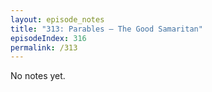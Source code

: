 ```yaml
---
layout: episode_notes
title: "313: Parables — The Good Samaritan"
episodeIndex: 316
permalink: /313
---
```

No notes yet.
